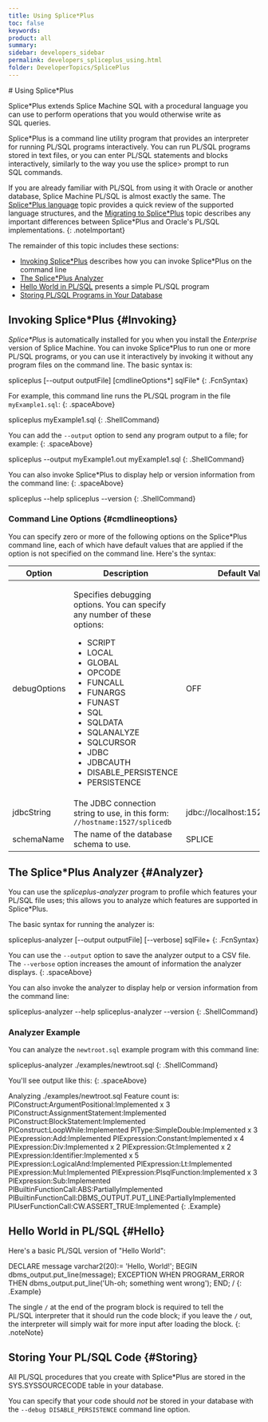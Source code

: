 ```yaml
---
title: Using Splice*Plus
toc: false
keywords:
product: all
summary:
sidebar: developers_sidebar
permalink: developers_spliceplus_using.html
folder: DeveloperTopics/SplicePlus
---
```

<section>
<div class="TopicContent" data-swiftype-index="true" markdown="1">
# Using Splice*Plus

Splice*Plus extends Splice Machine SQL with a procedural
language you can use to perform operations that you would otherwise
write as SQL queries.

<span class="AppCommand">Splice*Plus</span> is a command
line utility program that provides an interpreter for running
PL/SQL programs interactively. You can run PL/SQL programs stored in
text files, or you can enter PL/SQL statements and
blocks interactively, similarly to the way you use the <span
class="AppCommand">splice&gt;</span> prompt to run SQL commands.

If you are already familiar with PL/SQL from using it with Oracle or
another database, Splice Machine PL/SQL is almost exactly the same. The
[Splice\*Plus language](tutorials_spliceplus_lang.html) topic provides a quick review of the
supported language structures, and the [Migrating to Splice\*Plus](tutorials_spliceplus_migrating.html) topic describes any important differences between Splice*Plus and Oracle's PL/SQL implementations.
{: .noteImportant}

The remainder of this topic includes these sections:

* [Invoking Splice\*Plus](#Invoking) describes how you can invoke Splice\*Plus on the command line
* [The Splice\*Plus Analyzer](#Analyzer)
* [Hello World in PL/SQL](#Hello) presents a simple PL/SQL program
* [Storing PL/SQL Programs in Your Database](#Storing)

## Invoking Splice\*Plus {#Invoking}
*Splice\*Plus* is automatically installed for you when you install
the *Enterprise* version of Splice Machine. You can invoke Splice*Plus to run one or more PL/SQL programs, or you can use it interactively by invoking it without any program files on the command line. The basic syntax is:

<div class="PreWrapper" markdown="1">
    spliceplus [--output outputFile] [cmdlineOptions*] sqlFile*
{: .FcnSyntax}
</div>

For example, this command line runs the PL/SQL program in the file `myExample1.sql`:
{: .spaceAbove}

<div class="PreWrapper" markdown="1">
    spliceplus myExample1.sql
{: .ShellCommand}
</div>

You can add the `--output` option to send any program output to a file; for example:
{: .spaceAbove}

<div class="PreWrapper" markdown="1">
    spliceplus --output myExample1.out myExample1.sql
{: .ShellCommand}
</div>

You can also invoke Splice\*Plus to display help or version information from the command line:
{: .spaceAbove}

<div class="PreWrapper" markdown="1">
    spliceplus --help
    spliceplus --version
{: .ShellCommand}
</div>

### Command Line Options {#cmdlineoptions}

You can specify zero or more of the following options on the Splice*Plus command line, each of which have default values that are applied if the option is not specified on the command line. Here's the syntax:


<table>
    <col />
    <col />
    <col />
    <thead>
        <tr>
            <th>Option</th>
            <th>Description</th>
            <th>Default Value</th>
        </tr>
    </thead>
    <tbody>
        <tr>
            <td class="CodeFont">debugOptions</td>
            <td><p>Specifies debugging options. You can specify any number of these options:</p>
                <ul>
                    <li class="CodeFont">SCRIPT</li>
                    <li class="CodeFont">LOCAL</li>
                    <li class="CodeFont">GLOBAL</li>
                    <li class="CodeFont">OPCODE</li>
                    <li class="CodeFont">FUNCALL</li>
                    <li class="CodeFont">FUNARGS</li>
                    <li class="CodeFont">FUNAST</li>
                    <li class="CodeFont">SQL</li>
                    <li class="CodeFont">SQLDATA</li>
                    <li class="CodeFont">SQLANALYZE</li>
                    <li class="CodeFont">SQLCURSOR</li>
                    <li class="CodeFont">JDBC</li>
                    <li class="CodeFont">JDBCAUTH</li>
                    <li class="CodeFont">DISABLE_PERSISTENCE</li>
                    <li class="CodeFont">PERSISTENCE</li>
                </ul>
            </td>
            <td class="CodeFont">OFF</td>
        </tr>
        <tr>
            <td class="CodeFont">jdbcString</td>
            <td>The JDBC connection string to use, in this form: <code>//hostname:1527/splicedb</code></td>
            <td class="CodeFont">jdbc://localhost:1527/splicedb</td>
        </tr>
        <tr>
            <td class="CodeFont">schemaName</td>
            <td>The name of the database schema to use.</td>
            <td class="CodeFont">SPLICE</td>
        </tr>
    </tbody>
</table>

## The Splice\*Plus Analyzer {#Analyzer}
You can use the *spliceplus-analyzer* program to profile which features your PL/SQL file uses; this allows you to analyze which features are supported in Splice\*Plus.

The basic syntax for running the analyzer is:

<div class="PreWrapper" markdown="1">
    spliceplus-analyzer [--output outputFile] [--verbose] sqlFile+
{: .FcnSyntax}
</div>

You can use the `--output` option to save the analyzer output to a CSV file. The `--verbose` option increases the amount of information the analyzer displays.
{: .spaceAbove}

You can also invoke the analyzer to display help or version information from the command line:

<div class="PreWrapper" markdown="1">
    spliceplus-analyzer --help
    spliceplus-analyzer --version
{: .ShellCommand}
</div>

### Analyzer Example
You can analyze the `newtroot.sql` example program with this command line:

<div class="PreWrapper" markdown="1">
    spliceplus-analyzer ./examples/newtroot.sql
{: .ShellCommand}
</div>

You'll see output like this:
{: .spaceAbove}

<div class="PreWrapperWide" markdown="1">
    Analyzing ./examples/newtroot.sql
    Feature count is:
    PlConstruct:ArgumentPositional:Implemented x 3
    PlConstruct:AssignmentStatement:Implemented
    PlConstruct:BlockStatement:Implemented
    PlConstruct:LoopWhile:Implemented
    PlType:SimpleDouble:Implemented x 3
    PlExpression:Add:Implemented
    PlExpression:Constant:Implemented x 4
    PlExpression:Div:Implemented x 2
    PlExpression:Gt:Implemented x 2
    PlExpression:Identifier:Implemented x 5
    PlExpression:LogicalAnd:Implemented
    PlExpression:Lt:Implemented
    PlExpression:Mul:Implemented
    PlExpression:PlsqlFunction:Implemented x 3
    PlExpression:Sub:Implemented
    PlBuiltinFunctionCall:ABS:PartiallyImplemented
    PlBuiltinFunctionCall:DBMS_OUTPUT.PUT_LINE:PartiallyImplemented
    PlUserFunctionCall:CW.ASSERT_TRUE:Implemented
{: .Example}
</div>

## Hello World in PL/SQL {#Hello}

Here's a basic PL/SQL version of "Hello World":

<div class="preWrapperWide" markdown="1">
    DECLARE
       message  varchar2(20):= 'Hello, World!';
    BEGIN
       dbms_output.put_line(message);
    EXCEPTION
       WHEN PROGRAM_ERROR THEN
          dbms_output.put_line('Uh-oh; something went wrong');
    END;
    /
{: .Example}
</div>

The single `/` at the end of the program block is required to tell the
PL/SQL interpreter that it should run the code block; if you leave the
`/` out, the interpreter will simply wait for more input after loading
the block.
{: .noteNote}

## Storing Your PL/SQL Code {#Storing}

All PL/SQL procedures that you create with Splice\*Plus are stored in the SYS.SYSSOURCECODE table in your database.

You can specify that your code should *not* be stored in your database with the `--debug DISABLE_PERSISTENCE` command line option.

</div>
</section>
